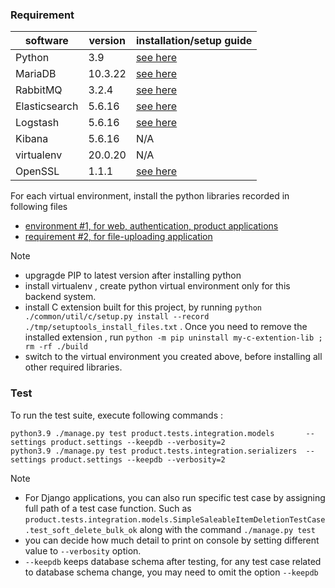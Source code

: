 
### Requirement

| software | version | installation/setup guide |
|-----|-----|-----|
|Python | 3.9 | [see here](https://github.com/metalalive/EnvToolSetupJunkBox/blob/master/build_python_from_source.md) |
|MariaDB| 10.3.22 | [see here](https://github.com/metalalive/EnvToolSetupJunkBox/blob/master/mariaDB_server_setup.md) |
|RabbitMQ| 3.2.4 | [see here](https://github.com/metalalive/EnvToolSetupJunkBox/blob/master/rabbitmq_setup.md) |
|Elasticsearch| 5.6.16 | [see here](https://github.com/metalalive/EnvToolSetupJunkBox/blob/master/ELK_setup.md#elasticsearch) | 
|Logstash| 5.6.16 | [see here](https://github.com/metalalive/EnvToolSetupJunkBox/blob/master/ELK_setup.md#logstash) |
|Kibana| 5.6.16 | N/A |
|virtualenv| 20.0.20 | N/A|
|OpenSSL| 1.1.1 | [see here](https://raspberrypi.stackexchange.com/a/105663/86878) |

For each virtual environment, install the python libraries recorded in following files
* [environment #1, for web, authentication, product applications](./staff_portal/requirements_1.txt) 
* [requirement #2, for file-uploading application](./staff_portal/requirements_2.txt) 

Note
* upgragde PIP to latest version after installing python
* install virtualenv , create python virtual environment only for this backend system.
* install C extension built for this project, by running `python ./common/util/c/setup.py install --record ./tmp/setuptools_install_files.txt` . Once you need to remove the installed extension , run `python -m pip uninstall my-c-extention-lib ; rm -rf ./build`
* switch to the virtual environment you created above, before installing all other required libraries.

### Test
To run the test suite, execute following commands :
```
python3.9 ./manage.py test product.tests.integration.models       --settings product.settings --keepdb --verbosity=2
python3.9 ./manage.py test product.tests.integration.serializers  --settings product.settings --keepdb --verbosity=2
```

Note
* For Django applications, you can also run specific test case by assigning full path of a test case function. Such as `product.tests.integration.models.SimpleSaleableItemDeletionTestCase.test_soft_delete_bulk_ok` along with the command `./manage.py test`
* you can decide how much detail to print on console by setting different value to `--verbosity` option.
* `--keepdb` keeps database schema after testing, for any test case related to database schema change, you may need to omit the option `--keepdb`

